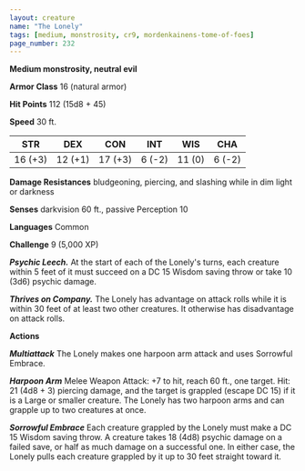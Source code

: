 ```yaml
---
layout: creature
name: "The Lonely"
tags: [medium, monstrosity, cr9, mordenkainens-tome-of-foes]
page_number: 232
---
```


**Medium monstrosity, neutral evil**

**Armor Class** 16 (natural armor)

**Hit Points** 112  (15d8 + 45)

**Speed** 30 ft.

|   STR   |   DEX   |   CON   |   INT   |   WIS   |   CHA   |
|:-------:|:-------:|:-------:|:-------:|:-------:|:-------:|
| 16 (+3) | 12 (+1) | 17 (+3) | 6 (-2) | 11 (0) | 6 (-2) |

**Damage Resistances** bludgeoning, piercing, and slashing while in dim light or darkness

**Senses** darkvision 60 ft., passive Perception 10

**Languages** Common

**Challenge** 9 (5,000 XP)

***Psychic Leech.*** At the start of each of the Lonely's turns, each creature within 5 feet of it must succeed on a DC 15 Wisdom saving throw or take 10 (3d6) psychic damage.

***Thrives on Company.*** The Lonely has advantage on attack rolls while it is within 30 feet of at least two other creatures. It otherwise has disadvantage on attack rolls.

**Actions**

***Multiattack*** The Lonely makes one harpoon arm attack and uses Sorrowful Embrace.

***Harpoon Arm*** Melee Weapon Attack: +7 to hit, reach 60 ft., one target. Hit: 21 (4d8 + 3) piercing damage, and the target is grappled (escape DC 15) if it is a Large or smaller creature.
The Lonely has two harpoon arms and can grapple up to two creatures at once.

***Sorrowful Embrace*** Each creature grappled by the Lonely must make a DC 15 Wisdom saving throw. A creature takes 18 (4d8) psychic damage on a failed save, or half as much damage on a successful one. In either case, the Lonely pulls each creature grappled by it up to 30 feet straight toward it.